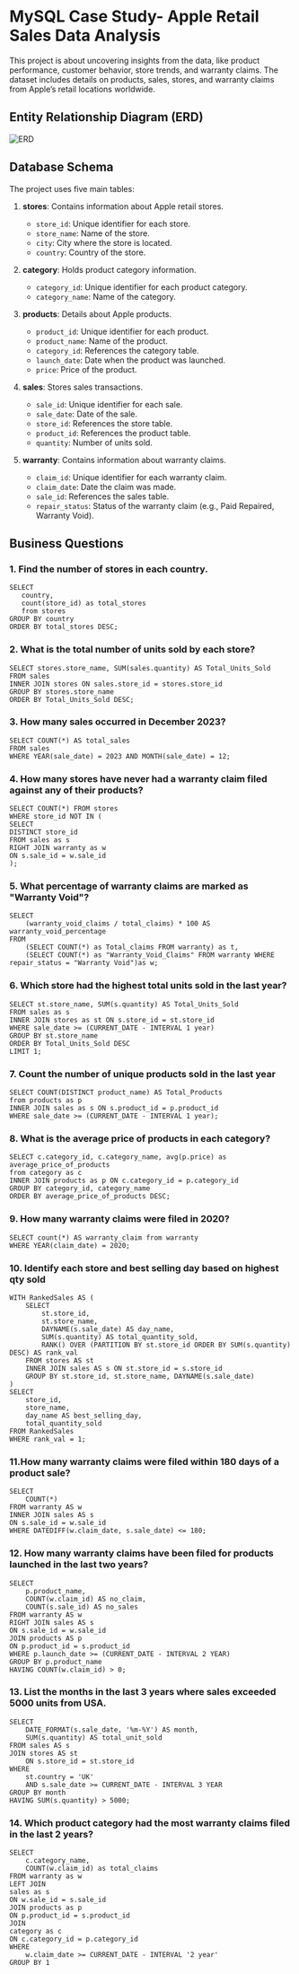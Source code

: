 # MySQL Case Study- Apple Retail Sales Data Analysis
This project is about uncovering insights from the data, like product performance, customer behavior, store trends, and warranty claims. The dataset includes details on products, sales, stores, and warranty claims from Apple’s retail locations worldwide.

## Entity Relationship Diagram (ERD)
![ERD](https://github.com/najirh/Apple-Retail-Sales-SQL-Project---Analyzing-Millions-of-Sales-Rows/blob/main/erd.png)

## Database Schema
The project uses five main tables:

1. **stores**: Contains information about Apple retail stores.
   - `store_id`: Unique identifier for each store.
   - `store_name`: Name of the store.
   - `city`: City where the store is located.
   - `country`: Country of the store.

2. **category**: Holds product category information.
   - `category_id`: Unique identifier for each product category.
   - `category_name`: Name of the category.

3. **products**: Details about Apple products.
   - `product_id`: Unique identifier for each product.
   - `product_name`: Name of the product.
   - `category_id`: References the category table.
   - `launch_date`: Date when the product was launched.
   - `price`: Price of the product.

4. **sales**: Stores sales transactions.
   - `sale_id`: Unique identifier for each sale.
   - `sale_date`: Date of the sale.
   - `store_id`: References the store table.
   - `product_id`: References the product table.
   - `quantity`: Number of units sold.

5. **warranty**: Contains information about warranty claims.
   - `claim_id`: Unique identifier for each warranty claim.
   - `claim_date`: Date the claim was made.
   - `sale_id`: References the sales table.
   - `repair_status`: Status of the warranty claim (e.g., Paid Repaired, Warranty Void).


## Business Questions

### 1. Find the number of stores in each country.
```
SELECT 
   country,
   count(store_id) as total_stores
   from stores
GROUP BY country
ORDER BY total_stores DESC;
```
### 2. What is the total number of units sold by each store?
```
SELECT stores.store_name, SUM(sales.quantity) AS Total_Units_Sold
FROM sales
INNER JOIN stores ON sales.store_id = stores.store_id
GROUP BY stores.store_name
ORDER BY Total_Units_Sold DESC;
```
### 3. How many sales occurred in December 2023?
```
SELECT COUNT(*) AS total_sales
FROM sales
WHERE YEAR(sale_date) = 2023 AND MONTH(sale_date) = 12;
```
### 4. How many stores have never had a warranty claim filed against any of their products?
```
SELECT COUNT(*) FROM stores
WHERE store_id NOT IN (
SELECT 
DISTINCT store_id
FROM sales as s
RIGHT JOIN warranty as w
ON s.sale_id = w.sale_id
);
```
### 5. What percentage of warranty claims are marked as "Warranty Void"?
```
SELECT 
    (warranty_void_claims / total_claims) * 100 AS warranty_void_percentage
FROM 
    (SELECT COUNT(*) as Total_claims FROM warranty) as t,
	(SELECT COUNT(*) as "Warranty_Void_Claims" FROM warranty WHERE repair_status = "Warranty Void")as w;
```

### 6. Which store had the highest total units sold in the last year?
```
SELECT st.store_name, SUM(s.quantity) AS Total_Units_Sold
FROM sales as s
INNER JOIN stores as st ON s.store_id = st.store_id
WHERE sale_date >= (CURRENT_DATE - INTERVAL 1 year)
GROUP BY st.store_name
ORDER BY Total_Units_Sold DESC
LIMIT 1;
```
### 7. Count the number of unique products sold in the last year
```
SELECT COUNT(DISTINCT product_name) AS Total_Products
from products as p
INNER JOIN sales as s ON s.product_id = p.product_id
WHERE sale_date >= (CURRENT_DATE - INTERVAL 1 year);
```
### 8. What is the average price of products in each category?
```
SELECT c.category_id, c.category_name, avg(p.price) as average_price_of_products
from category as c
INNER JOIN products as p ON c.category_id = p.category_id
GROUP BY category_id, category_name
ORDER BY average_price_of_products DESC;
```
### 9. How many warranty claims were filed in 2020?
```
SELECT count(*) AS warranty_claim from warranty 
WHERE YEAR(claim_date) = 2020;
```
### 10. Identify each store and best selling day based on highest qty sold
```
WITH RankedSales AS (
    SELECT 
        st.store_id,
        st.store_name, 
        DAYNAME(s.sale_date) AS day_name,
        SUM(s.quantity) AS total_quantity_sold,
        RANK() OVER (PARTITION BY st.store_id ORDER BY SUM(s.quantity) DESC) AS rank_val
    FROM stores AS st
    INNER JOIN sales AS s ON st.store_id = s.store_id
    GROUP BY st.store_id, st.store_name, DAYNAME(s.sale_date)
)
SELECT 
    store_id,
    store_name,
    day_name AS best_selling_day,
    total_quantity_sold
FROM RankedSales
WHERE rank_val = 1;
```
### 11.How many warranty claims were filed within 180 days of a product sale?
```
SELECT 
    COUNT(*)
FROM warranty AS w
INNER JOIN sales AS s
ON s.sale_id = w.sale_id
WHERE DATEDIFF(w.claim_date, s.sale_date) <= 180;
```
### 12. How many warranty claims have been filed for products launched in the last two years?
```
SELECT 
    p.product_name,
    COUNT(w.claim_id) AS no_claim,
    COUNT(s.sale_id) AS no_sales
FROM warranty AS w
RIGHT JOIN sales AS s 
ON s.sale_id = w.sale_id
JOIN products AS p
ON p.product_id = s.product_id
WHERE p.launch_date >= (CURRENT_DATE - INTERVAL 2 YEAR)
GROUP BY p.product_name
HAVING COUNT(w.claim_id) > 0;
```

### 13.  List the months in the last 3 years where sales exceeded 5000 units from USA.
```
SELECT 
    DATE_FORMAT(s.sale_date, '%m-%Y') AS month,
    SUM(s.quantity) AS total_unit_sold
FROM sales AS s
JOIN stores AS st
    ON s.store_id = st.store_id
WHERE 
    st.country = 'UK'
    AND s.sale_date >= CURRENT_DATE - INTERVAL 3 YEAR
GROUP BY month
HAVING SUM(s.quantity) > 5000;
```

### 14. Which product category had the most warranty claims filed in the last 2 years?
```
SELECT 
	c.category_name,
	COUNT(w.claim_id) as total_claims
FROM warranty as w
LEFT JOIN
sales as s
ON w.sale_id = s.sale_id
JOIN products as p
ON p.product_id = s.product_id
JOIN 
category as c
ON c.category_id = p.category_id
WHERE 
	w.claim_date >= CURRENT_DATE - INTERVAL '2 year'
GROUP BY 1
```
